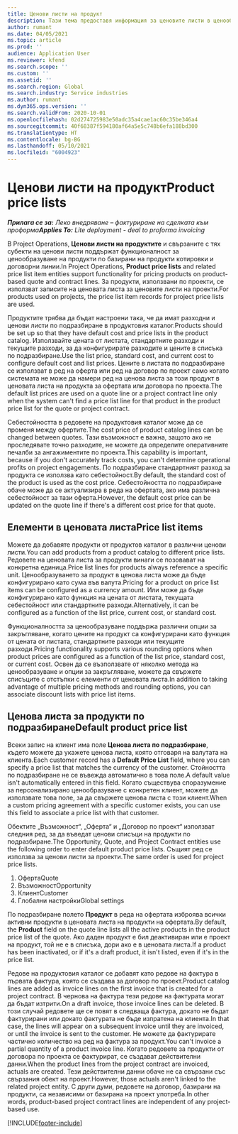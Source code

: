 ```yaml
---
title: Ценови листи на продукт
description: Тази тема предоставя информация за ценовите листи в ценообразуването по каталог, използвани за проектни оферти и договори.
author: rumant
ms.date: 04/05/2021
ms.topic: article
ms.prod: ''
audience: Application User
ms.reviewer: kfend
ms.search.scope: ''
ms.custom: ''
ms.assetid: ''
ms.search.region: Global
ms.search.industry: Service industries
ms.author: rumant
ms.dyn365.ops.version: ''
ms.search.validFrom: 2020-10-01
ms.openlocfilehash: 02d274725983e50adc35a4cae1ac60c35be346a4
ms.sourcegitcommit: 40f68387f594180af64a5e5c748b6efa188bd300
ms.translationtype: HT
ms.contentlocale: bg-BG
ms.lasthandoff: 05/10/2021
ms.locfileid: "6004923"
---
```

# <a name="product-price-lists"></a><span data-ttu-id="288e1-103">Ценови листи на продукт</span><span class="sxs-lookup"><span data-stu-id="288e1-103">Product price lists</span></span>

<span data-ttu-id="288e1-104">_**Прилага се за:** Леко внедряване – фактуриране на сделката към проформа_</span><span class="sxs-lookup"><span data-stu-id="288e1-104">_**Applies To:** Lite deployment - deal to proforma invoicing_</span></span>

 <span data-ttu-id="288e1-105">В Project Operations, **Ценови листи на продуктите** и свързаните с тях субекти на ценови листи поддържат функционалност за ценообразуване на продукти по базирани на продукти котировки и договорни линии.</span><span class="sxs-lookup"><span data-stu-id="288e1-105">In Project Operations, **Product price lists** and related price list item entities support functionality for pricing products on product-based quote and contract lines.</span></span> <span data-ttu-id="288e1-106">За продукти, използвани по проекти, се използват записите на ценовата листа за ценовите листи на проекти.</span><span class="sxs-lookup"><span data-stu-id="288e1-106">For products used on projects, the price list item records for project price lists are used.</span></span> 

<span data-ttu-id="288e1-107">Продуктите трябва да бъдат настроени така, че да имат разходни и ценови листи по подразбиране в продуктовия каталог.</span><span class="sxs-lookup"><span data-stu-id="288e1-107">Products should be set up so that they have default cost and price lists in the product catalog.</span></span> <span data-ttu-id="288e1-108">Използвайте цената от листата, стандартните разходи и текущите разходи, за да конфигурирате разходите и цените в списъка по подразбиране.</span><span class="sxs-lookup"><span data-stu-id="288e1-108">Use the list price, standard cost, and current cost to configure default cost and list prices.</span></span> <span data-ttu-id="288e1-109">Цените в листата по подразбиране се използват в ред на оферта или ред на договор по проект само когато системата не може да намери ред на ценова листа за този продукт в ценовата листа на продукта за офертата или договора по проекта.</span><span class="sxs-lookup"><span data-stu-id="288e1-109">The default list prices are used on a quote line or a project contract line only when the system can't find a price list line for that product in the product price list for the quote or project contract.</span></span>

<span data-ttu-id="288e1-110">Себестойността в редовете на продуктовия каталог може да се променя между офертите.</span><span class="sxs-lookup"><span data-stu-id="288e1-110">The cost price of product catalog lines can be changed between quotes.</span></span> <span data-ttu-id="288e1-111">Тази възможност е важна, защото ако не проследявате точно разходите, не можете да определите оперативните печалби за ангажиментите по проекта.</span><span class="sxs-lookup"><span data-stu-id="288e1-111">This capability is important, because if you don't accurately track costs, you can't determine operational profits on project engagements.</span></span> <span data-ttu-id="288e1-112">По подразбиране стандартният разход за продукта се използва като себестойност.</span><span class="sxs-lookup"><span data-stu-id="288e1-112">By default, the standard cost of the product is used as the cost price.</span></span> <span data-ttu-id="288e1-113">Себестойността по подразбиране обаче може да се актуализира в реда на офертата, ако има различна себестойност за тази оферта.</span><span class="sxs-lookup"><span data-stu-id="288e1-113">However, the default cost price can be updated on the quote line if there's a different cost price for that quote.</span></span>

## <a name="price-list-items"></a><span data-ttu-id="288e1-114">Елементи в ценовата листа</span><span class="sxs-lookup"><span data-stu-id="288e1-114">Price list items</span></span>

<span data-ttu-id="288e1-115">Можете да добавяте продукти от продуктов каталог в различни ценови листи.</span><span class="sxs-lookup"><span data-stu-id="288e1-115">You can add products from a product catalog to different price lists.</span></span> <span data-ttu-id="288e1-116">Редовете на ценовата листа за продукти винаги се позовават на конкретна единица.</span><span class="sxs-lookup"><span data-stu-id="288e1-116">Price list lines for products always reference a specific unit.</span></span> <span data-ttu-id="288e1-117">Ценообразуването за продукт в ценова листа може да бъде конфигурирано като сума във валута.</span><span class="sxs-lookup"><span data-stu-id="288e1-117">Pricing for a product on price list items can be configured as a currency amount.</span></span> <span data-ttu-id="288e1-118">Или може да бъде конфигурирано като функция на цената от листата, текущата себестойност или стандартните разходи.</span><span class="sxs-lookup"><span data-stu-id="288e1-118">Alternatively, it can be configured as a function of the list price, current cost, or standard cost.</span></span>

<span data-ttu-id="288e1-119">Функционалността за ценообразуване поддържа различни опции за закръгляване, когато цените на продукт са конфигурирани като функция от цената от листата, стандартните разходи или текущите разходи.</span><span class="sxs-lookup"><span data-stu-id="288e1-119">Pricing functionality supports various rounding options when product prices are configured as a function of the list price, standard cost, or current cost.</span></span> <span data-ttu-id="288e1-120">Освен да се възползвате от няколко метода на ценообразуване и опции за закръгляване, можете да свържете списъците с отстъпки с елементи от ценовата листа.</span><span class="sxs-lookup"><span data-stu-id="288e1-120">In addition to taking advantage of multiple pricing methods and rounding options, you can associate discount lists with price list items.</span></span> 

 
## <a name="default-product-price-list"></a><span data-ttu-id="288e1-121">Ценова листа за продукти по подразбиране</span><span class="sxs-lookup"><span data-stu-id="288e1-121">Default product price list</span></span>
<span data-ttu-id="288e1-122">Всеки запис на клиент има поле **Ценова листа по подразбиране**, където можете да укажете ценова листа, която отговаря на валутата на клиента.</span><span class="sxs-lookup"><span data-stu-id="288e1-122">Each customer record has a **Default Price List** field, where you can specify a price list that matches the currency of the customer.</span></span> <span data-ttu-id="288e1-123">Стойността по подразбиране не се въвежда автоматично в това поле.</span><span class="sxs-lookup"><span data-stu-id="288e1-123">A default value isn't automatically entered in this field.</span></span> <span data-ttu-id="288e1-124">Когато съществува споразумение за персонализирано ценообразуване с конкретен клиент, можете да използвате това поле, за да свържете ценова листа с този клиент.</span><span class="sxs-lookup"><span data-stu-id="288e1-124">When a custom pricing agreement with a specific customer exists, you can use this field to associate a price list with that customer.</span></span>

<span data-ttu-id="288e1-125">Обектите „Възможност“, „Оферта“ и „Договор по проект“ използват следния ред, за да въведат ценови списъци на продукти по подразбиране.</span><span class="sxs-lookup"><span data-stu-id="288e1-125">The Opportunity, Quote, and Project Contract entities use the following order to enter default product price lists.</span></span> <span data-ttu-id="288e1-126">Същият ред се използва за ценови листи за проекти.</span><span class="sxs-lookup"><span data-stu-id="288e1-126">The same order is used for project price lists.</span></span>

1.  <span data-ttu-id="288e1-127">Оферта</span><span class="sxs-lookup"><span data-stu-id="288e1-127">Quote</span></span>
2.  <span data-ttu-id="288e1-128">Възможност</span><span class="sxs-lookup"><span data-stu-id="288e1-128">Opportunity</span></span>
3.  <span data-ttu-id="288e1-129">Клиент</span><span class="sxs-lookup"><span data-stu-id="288e1-129">Customer</span></span>
4.  <span data-ttu-id="288e1-130">Глобални настройки</span><span class="sxs-lookup"><span data-stu-id="288e1-130">Global settings</span></span> 

<span data-ttu-id="288e1-131">По подразбиране полето **Продукт** в реда на офертата изброява всички активни продукти в ценовата листа на продукти на офертата.</span><span class="sxs-lookup"><span data-stu-id="288e1-131">By default, the **Product** field on the quote line lists all the active products in the product price list of the quote.</span></span> <span data-ttu-id="288e1-132">Ако даден продукт е бил деактивиран или е проект на продукт, той не е в списъка, дори ако е в ценовата листа.</span><span class="sxs-lookup"><span data-stu-id="288e1-132">If a product has been inactivated, or if it's a draft product, it isn't listed, even if it's in the price list.</span></span> 

<span data-ttu-id="288e1-133">Редове на продуктовия каталог се добавят като редове на фактура в първата фактура, която се създава за договор по проект.</span><span class="sxs-lookup"><span data-stu-id="288e1-133">Product catalog lines are added as invoice lines on the first invoice that is created for a project contract.</span></span> <span data-ttu-id="288e1-134">В чернова на фактура тези редове на фактурата могат да бъдат изтрити.</span><span class="sxs-lookup"><span data-stu-id="288e1-134">On a draft invoice, those invoice lines can be deleted.</span></span> <span data-ttu-id="288e1-135">В този случай редовете ще се повят в следваща фактура, докато не бъдат фактурирани или докато фактурата не бъде изпратена на клиента.</span><span class="sxs-lookup"><span data-stu-id="288e1-135">In that case, the lines will appear on a subsequent invoice until they are invoiced, or until the invoice is sent to the customer.</span></span> <span data-ttu-id="288e1-136">Не можете да фактурирате частично количество на ред на фактура за продукт.</span><span class="sxs-lookup"><span data-stu-id="288e1-136">You can't invoice a partial quantity of a product invoice line.</span></span> <span data-ttu-id="288e1-137">Когато редовете за продукти от договора по проекта се фактурират, се създават действителни данни.</span><span class="sxs-lookup"><span data-stu-id="288e1-137">When the product lines from the project contract are invoiced, actuals are created.</span></span> <span data-ttu-id="288e1-138">Тези действителни данни обаче не са свързани със свързания обект на проект.</span><span class="sxs-lookup"><span data-stu-id="288e1-138">However, those actuals aren't linked to the related project entity.</span></span> <span data-ttu-id="288e1-139">С други думи, редовете на договор, базирани на продукти, са независими от базирана на проект употреба.</span><span class="sxs-lookup"><span data-stu-id="288e1-139">In other words, product-based project contract lines are independent of any project-based use.</span></span> 


[!INCLUDE[footer-include](../includes/footer-banner.md)]
